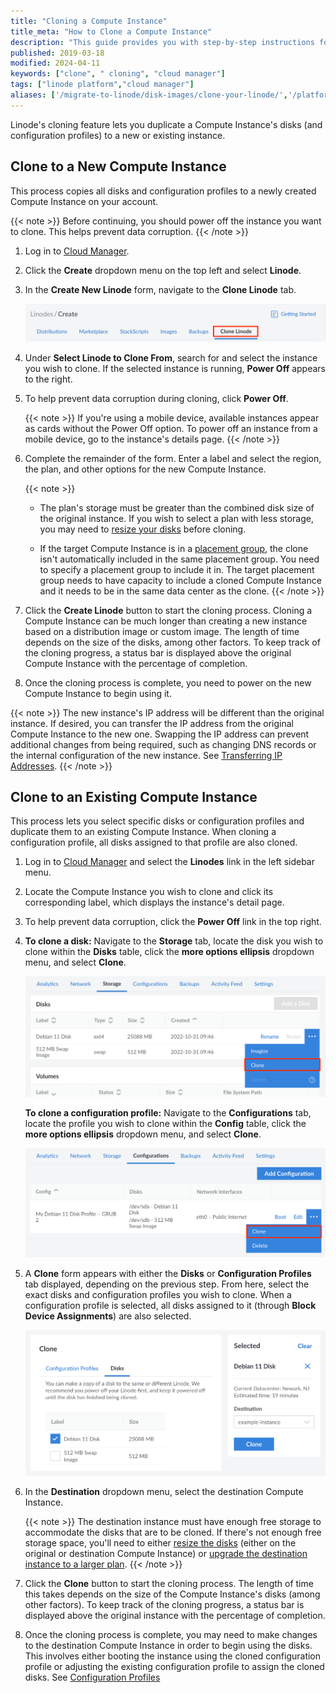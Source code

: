 ```yaml
---
title: "Cloning a Compute Instance"
title_meta: "How to Clone a Compute Instance"
description: "This guide provides you with step-by-step instructions for making additional copies of your Compute Instance."
published: 2019-03-18
modified: 2024-04-11
keywords: ["clone", " cloning", "cloud manager"]
tags: ["linode platform","cloud manager"]
aliases: ['/migrate-to-linode/disk-images/clone-your-linode/','/platform/disk-images/clone-your-linode/','/platform/disk-images/clone-your-linode-classic-manager/','/guides/clone-your-linode/']
---
```


Linode's cloning feature lets you duplicate a Compute Instance's disks (and configuration profiles) to a new or existing instance.

## Clone to a New Compute Instance

This process copies all disks and configuration profiles to a newly created Compute Instance on your account.

{{< note >}}
Before continuing, you should power off the instance you want to clone. This helps prevent data corruption.
{{< /note >}}

1. Log in to [Cloud Manager](https://cloud.linode.com).

1. Click the **Create** dropdown menu on the top left and select **Linode**.

1. In the **Create New Linode** form, navigate to the **Clone Linode** tab.

    ![Screenshot of the Clone Linode tab.](clone-instance-tab.png)

1. Under **Select Linode to Clone From**, search for and select the instance you wish to clone. If the selected instance is running, **Power Off** appears to the right.

1. To help prevent data corruption during cloning, click **Power Off**.

    {{< note >}}
    If you're using a mobile device, available instances appear as cards without the Power Off option. To power off an instance from a mobile device, go to the instance's details page.
    {{< /note >}}

1. Complete the remainder of the form. Enter a label and select the region, the plan, and other options for the new Compute Instance.

    {{< note >}}
    - The plan's storage must be greater than the combined disk size of the original instance. If you wish to select a plan with less storage, you may need to [resize your disks](/docs/products/compute/compute-instances/guides/disks-and-storage/) before cloning.

    - If the target Compute Instance is in a [placement group](/docs/products/compute/compute-instances/guides/placement-groups/), the clone isn't automatically included in the same placement group. You need to specify a placement group to include it in. The target placement group needs to have capacity to include a cloned Compute Instance and it needs to be in the same data center as the clone.
    {{< /note >}}

1. Click the **Create Linode** button to start the cloning process. Cloning a Compute Instance can be much longer than creating a new instance based on a distribution image or custom image. The length of time depends on the size of the disks, among other factors. To keep track of the cloning progress, a status bar is displayed above the original Compute Instance with the percentage of completion.

1. Once the cloning process is complete, you need to power on the new Compute Instance to begin using it.

{{< note >}}
The new instance's IP address will be different than the original instance. If desired, you can transfer the IP address from the original Compute Instance to the new one. Swapping the IP address can prevent additional changes from being required, such as changing DNS records or the internal configuration of the new instance. See [Transferring IP Addresses](/docs/products/compute/compute-instances/guides/manage-ip-addresses/#transferring-ip-addresses).
{{< /note >}}

## Clone to an Existing Compute Instance

This process lets you select specific disks or configuration profiles and duplicate them to an existing Compute Instance. When cloning a configuration profile, all disks assigned to that profile are also cloned.

1. Log in to [Cloud Manager](https://cloud.linode.com) and select the **Linodes** link in the left sidebar menu.

1. Locate the Compute Instance you wish to clone and click its corresponding label, which displays the instance's detail page.

1. To help prevent data corruption, click the **Power Off** link in the top right.

1. **To clone a disk:** Navigate to the **Storage** tab, locate the disk you wish to clone within the **Disks** table, click the **more options ellipsis** dropdown menu, and select **Clone**.

    ![Screenshot of the Storage tab](disk-menu-clone.png)

    **To clone a configuration profile:** Navigate to the **Configurations** tab, locate the profile you wish to clone within the **Config** table, click the **more options ellipsis** dropdown menu, and select **Clone**.

    ![Screenshot of the Configurations tab](configuration-profile-menu-clone.png)

1. A **Clone** form appears with either the **Disks** or **Configuration Profiles** tab displayed, depending on the previous step. From here, select the exact disks and configuration profiles you wish to clone. When a configuration profile is selected, all disks assigned to it (through **Block Device Assignments**) are also selected.

    ![The Clone form in Cloud Manager](clone-disk.png)

1. In the **Destination** dropdown menu, select the destination Compute Instance.

    {{< note >}}
    The destination instance must have enough free storage to accommodate the disks that are to be cloned. If there's not enough free storage space, you'll need to either [resize the disks](/docs/products/compute/compute-instances/guides/disks-and-storage/) (either on the original or destination Compute Instance) or [upgrade the destination instance to a larger plan](/docs/products/compute/compute-instances/guides/resize/).
    {{< /note >}}

1. Click the **Clone** button to start the cloning process. The length of time this takes depends on the size of the Compute Instance's disks (among other factors). To keep track of the cloning progress, a status bar is displayed above the original instance with the percentage of completion.

1. Once the cloning process is complete, you may need to make changes to the destination Compute Instance in order to begin using the disks. This involves either booting the instance using the cloned configuration profile or adjusting the existing configuration profile to assign the cloned disks. See [Configuration Profiles](/docs/products/compute/compute-instances/guides/configuration-profiles/)